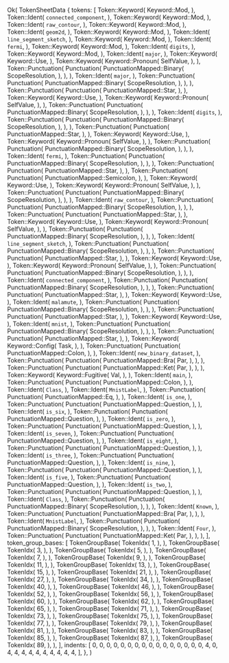 Ok(
    TokenSheetData {
        tokens: [
            Token::Keyword(
                Keyword::Mod,
            ),
            Token::Ident(
                `connected_component`,
            ),
            Token::Keyword(
                Keyword::Mod,
            ),
            Token::Ident(
                `raw_contour`,
            ),
            Token::Keyword(
                Keyword::Mod,
            ),
            Token::Ident(
                `geom2d`,
            ),
            Token::Keyword(
                Keyword::Mod,
            ),
            Token::Ident(
                `line_segment_sketch`,
            ),
            Token::Keyword(
                Keyword::Mod,
            ),
            Token::Ident(
                `fermi`,
            ),
            Token::Keyword(
                Keyword::Mod,
            ),
            Token::Ident(
                `digits`,
            ),
            Token::Keyword(
                Keyword::Mod,
            ),
            Token::Ident(
                `major`,
            ),
            Token::Keyword(
                Keyword::Use,
            ),
            Token::Keyword(
                Keyword::Pronoun(
                    SelfValue,
                ),
            ),
            Token::Punctuation(
                Punctuation(
                    PunctuationMapped::Binary(
                        ScopeResolution,
                    ),
                ),
            ),
            Token::Ident(
                `major`,
            ),
            Token::Punctuation(
                Punctuation(
                    PunctuationMapped::Binary(
                        ScopeResolution,
                    ),
                ),
            ),
            Token::Punctuation(
                Punctuation(
                    PunctuationMapped::Star,
                ),
            ),
            Token::Keyword(
                Keyword::Use,
            ),
            Token::Keyword(
                Keyword::Pronoun(
                    SelfValue,
                ),
            ),
            Token::Punctuation(
                Punctuation(
                    PunctuationMapped::Binary(
                        ScopeResolution,
                    ),
                ),
            ),
            Token::Ident(
                `digits`,
            ),
            Token::Punctuation(
                Punctuation(
                    PunctuationMapped::Binary(
                        ScopeResolution,
                    ),
                ),
            ),
            Token::Punctuation(
                Punctuation(
                    PunctuationMapped::Star,
                ),
            ),
            Token::Keyword(
                Keyword::Use,
            ),
            Token::Keyword(
                Keyword::Pronoun(
                    SelfValue,
                ),
            ),
            Token::Punctuation(
                Punctuation(
                    PunctuationMapped::Binary(
                        ScopeResolution,
                    ),
                ),
            ),
            Token::Ident(
                `fermi`,
            ),
            Token::Punctuation(
                Punctuation(
                    PunctuationMapped::Binary(
                        ScopeResolution,
                    ),
                ),
            ),
            Token::Punctuation(
                Punctuation(
                    PunctuationMapped::Star,
                ),
            ),
            Token::Punctuation(
                Punctuation(
                    PunctuationMapped::Semicolon,
                ),
            ),
            Token::Keyword(
                Keyword::Use,
            ),
            Token::Keyword(
                Keyword::Pronoun(
                    SelfValue,
                ),
            ),
            Token::Punctuation(
                Punctuation(
                    PunctuationMapped::Binary(
                        ScopeResolution,
                    ),
                ),
            ),
            Token::Ident(
                `raw_contour`,
            ),
            Token::Punctuation(
                Punctuation(
                    PunctuationMapped::Binary(
                        ScopeResolution,
                    ),
                ),
            ),
            Token::Punctuation(
                Punctuation(
                    PunctuationMapped::Star,
                ),
            ),
            Token::Keyword(
                Keyword::Use,
            ),
            Token::Keyword(
                Keyword::Pronoun(
                    SelfValue,
                ),
            ),
            Token::Punctuation(
                Punctuation(
                    PunctuationMapped::Binary(
                        ScopeResolution,
                    ),
                ),
            ),
            Token::Ident(
                `line_segment_sketch`,
            ),
            Token::Punctuation(
                Punctuation(
                    PunctuationMapped::Binary(
                        ScopeResolution,
                    ),
                ),
            ),
            Token::Punctuation(
                Punctuation(
                    PunctuationMapped::Star,
                ),
            ),
            Token::Keyword(
                Keyword::Use,
            ),
            Token::Keyword(
                Keyword::Pronoun(
                    SelfValue,
                ),
            ),
            Token::Punctuation(
                Punctuation(
                    PunctuationMapped::Binary(
                        ScopeResolution,
                    ),
                ),
            ),
            Token::Ident(
                `connected_component`,
            ),
            Token::Punctuation(
                Punctuation(
                    PunctuationMapped::Binary(
                        ScopeResolution,
                    ),
                ),
            ),
            Token::Punctuation(
                Punctuation(
                    PunctuationMapped::Star,
                ),
            ),
            Token::Keyword(
                Keyword::Use,
            ),
            Token::Ident(
                `malamute`,
            ),
            Token::Punctuation(
                Punctuation(
                    PunctuationMapped::Binary(
                        ScopeResolution,
                    ),
                ),
            ),
            Token::Punctuation(
                Punctuation(
                    PunctuationMapped::Star,
                ),
            ),
            Token::Keyword(
                Keyword::Use,
            ),
            Token::Ident(
                `mnist`,
            ),
            Token::Punctuation(
                Punctuation(
                    PunctuationMapped::Binary(
                        ScopeResolution,
                    ),
                ),
            ),
            Token::Punctuation(
                Punctuation(
                    PunctuationMapped::Star,
                ),
            ),
            Token::Keyword(
                Keyword::Config(
                    Task,
                ),
            ),
            Token::Punctuation(
                Punctuation(
                    PunctuationMapped::Colon,
                ),
            ),
            Token::Ident(
                `new_binary_dataset`,
            ),
            Token::Punctuation(
                Punctuation(
                    PunctuationMapped::Bra(
                        Par,
                    ),
                ),
            ),
            Token::Punctuation(
                Punctuation(
                    PunctuationMapped::Ket(
                        Par,
                    ),
                ),
            ),
            Token::Keyword(
                Keyword::Fugitive(
                    Val,
                ),
            ),
            Token::Ident(
                `main`,
            ),
            Token::Punctuation(
                Punctuation(
                    PunctuationMapped::Colon,
                ),
            ),
            Token::Ident(
                `Class`,
            ),
            Token::Ident(
                `MnistLabel`,
            ),
            Token::Punctuation(
                Punctuation(
                    PunctuationMapped::Eq,
                ),
            ),
            Token::Ident(
                `is_one`,
            ),
            Token::Punctuation(
                Punctuation(
                    PunctuationMapped::Question,
                ),
            ),
            Token::Ident(
                `is_six`,
            ),
            Token::Punctuation(
                Punctuation(
                    PunctuationMapped::Question,
                ),
            ),
            Token::Ident(
                `is_zero`,
            ),
            Token::Punctuation(
                Punctuation(
                    PunctuationMapped::Question,
                ),
            ),
            Token::Ident(
                `is_seven`,
            ),
            Token::Punctuation(
                Punctuation(
                    PunctuationMapped::Question,
                ),
            ),
            Token::Ident(
                `is_eight`,
            ),
            Token::Punctuation(
                Punctuation(
                    PunctuationMapped::Question,
                ),
            ),
            Token::Ident(
                `is_three`,
            ),
            Token::Punctuation(
                Punctuation(
                    PunctuationMapped::Question,
                ),
            ),
            Token::Ident(
                `is_nine`,
            ),
            Token::Punctuation(
                Punctuation(
                    PunctuationMapped::Question,
                ),
            ),
            Token::Ident(
                `is_five`,
            ),
            Token::Punctuation(
                Punctuation(
                    PunctuationMapped::Question,
                ),
            ),
            Token::Ident(
                `is_two`,
            ),
            Token::Punctuation(
                Punctuation(
                    PunctuationMapped::Question,
                ),
            ),
            Token::Ident(
                `Class`,
            ),
            Token::Punctuation(
                Punctuation(
                    PunctuationMapped::Binary(
                        ScopeResolution,
                    ),
                ),
            ),
            Token::Ident(
                `Known`,
            ),
            Token::Punctuation(
                Punctuation(
                    PunctuationMapped::Bra(
                        Par,
                    ),
                ),
            ),
            Token::Ident(
                `MnistLabel`,
            ),
            Token::Punctuation(
                Punctuation(
                    PunctuationMapped::Binary(
                        ScopeResolution,
                    ),
                ),
            ),
            Token::Ident(
                `Four`,
            ),
            Token::Punctuation(
                Punctuation(
                    PunctuationMapped::Ket(
                        Par,
                    ),
                ),
            ),
        ],
        token_group_bases: [
            TokenGroupBase(
                TokenIdx(
                    1,
                ),
            ),
            TokenGroupBase(
                TokenIdx(
                    3,
                ),
            ),
            TokenGroupBase(
                TokenIdx(
                    5,
                ),
            ),
            TokenGroupBase(
                TokenIdx(
                    7,
                ),
            ),
            TokenGroupBase(
                TokenIdx(
                    9,
                ),
            ),
            TokenGroupBase(
                TokenIdx(
                    11,
                ),
            ),
            TokenGroupBase(
                TokenIdx(
                    13,
                ),
            ),
            TokenGroupBase(
                TokenIdx(
                    15,
                ),
            ),
            TokenGroupBase(
                TokenIdx(
                    21,
                ),
            ),
            TokenGroupBase(
                TokenIdx(
                    27,
                ),
            ),
            TokenGroupBase(
                TokenIdx(
                    34,
                ),
            ),
            TokenGroupBase(
                TokenIdx(
                    40,
                ),
            ),
            TokenGroupBase(
                TokenIdx(
                    46,
                ),
            ),
            TokenGroupBase(
                TokenIdx(
                    52,
                ),
            ),
            TokenGroupBase(
                TokenIdx(
                    56,
                ),
            ),
            TokenGroupBase(
                TokenIdx(
                    60,
                ),
            ),
            TokenGroupBase(
                TokenIdx(
                    62,
                ),
            ),
            TokenGroupBase(
                TokenIdx(
                    65,
                ),
            ),
            TokenGroupBase(
                TokenIdx(
                    71,
                ),
            ),
            TokenGroupBase(
                TokenIdx(
                    73,
                ),
            ),
            TokenGroupBase(
                TokenIdx(
                    75,
                ),
            ),
            TokenGroupBase(
                TokenIdx(
                    77,
                ),
            ),
            TokenGroupBase(
                TokenIdx(
                    79,
                ),
            ),
            TokenGroupBase(
                TokenIdx(
                    81,
                ),
            ),
            TokenGroupBase(
                TokenIdx(
                    83,
                ),
            ),
            TokenGroupBase(
                TokenIdx(
                    85,
                ),
            ),
            TokenGroupBase(
                TokenIdx(
                    87,
                ),
            ),
            TokenGroupBase(
                TokenIdx(
                    89,
                ),
            ),
        ],
        indents: [
            0,
            0,
            0,
            0,
            0,
            0,
            0,
            0,
            0,
            0,
            0,
            0,
            0,
            0,
            0,
            0,
            4,
            0,
            4,
            4,
            4,
            4,
            4,
            4,
            4,
            4,
            4,
            4,
        ],
    },
)